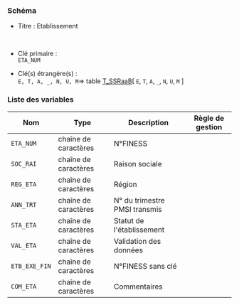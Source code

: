 ### Schéma


- Titre : Etablissement
<br />


- Clé primaire : <br />`ETA_NUM`<br />


- Clé(s) étrangère(s) : <br />
`E, T, A, _, N, U, M`=> table [T_SSRaaB](/tables/T_SSRaaB)[ `E`, `T`, `A`, `_`, `N`, `U`, `M` ]<br />

 
### Liste des variables

Nom | Type | Description | Règle de gestion
-|-|-|-
`ETA_NUM`| chaîne de caractères |N°FINESS||
`SOC_RAI`| chaîne de caractères |Raison sociale||
`REG_ETA`| chaîne de caractères |Région||
`ANN_TRT`| chaîne de caractères |N° du trimestre PMSI transmis||
`STA_ETA`| chaîne de caractères |Statut de l'établissement||
`VAL_ETA`| chaîne de caractères |Validation des données||
`ETB_EXE_FIN`| chaîne de caractères |N°FINESS sans clé||
`COM_ETA`| chaîne de caractères |Commentaires||